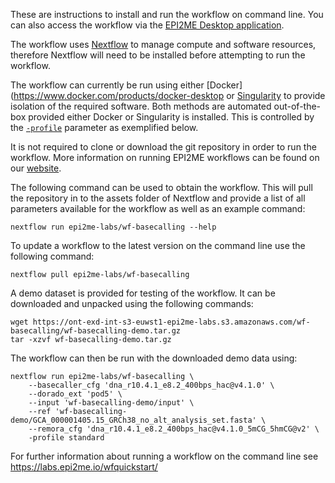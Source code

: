 
These are instructions to install and run the workflow on command line.
You can also access the workflow via the
[EPI2ME Desktop application](https://labs.epi2me.io/downloads/).

The workflow uses [Nextflow](https://www.nextflow.io/) to manage
compute and software resources,
therefore Nextflow will need to be
installed before attempting to run the workflow.

The workflow can currently be run using either
[Docker](https://www.docker.com/products/docker-desktop
or [Singularity](https://docs.sylabs.io/guides/3.0/user-guide/index.html)
to provide isolation of the required software.
Both methods are automated out-of-the-box provided
either Docker or Singularity is installed.
This is controlled by the
[`-profile`](https://www.nextflow.io/docs/latest/config.html#config-profiles)
parameter as exemplified below.

It is not required to clone or download the git repository
in order to run the workflow.
More information on running EPI2ME workflows can
be found on our [website](https://labs.epi2me.io/wfindex).

The following command can be used to obtain the workflow.
This will pull the repository in to the assets folder of
Nextflow and provide a list of all parameters
available for the workflow as well as an example command:

```
nextflow run epi2me-labs/wf-basecalling --help
```
To update a workflow to the latest version on the command line use
the following command:
```
nextflow pull epi2me-labs/wf-basecalling
```
A demo dataset is provided for testing of the workflow.
It can be downloaded and unpacked using the following commands:
```
wget https://ont-exd-int-s3-euwst1-epi2me-labs.s3.amazonaws.com/wf-basecalling/wf-basecalling-demo.tar.gz
tar -xzvf wf-basecalling-demo.tar.gz
```
The workflow can then be run with the downloaded demo data using:
```
nextflow run epi2me-labs/wf-basecalling \
	--basecaller_cfg 'dna_r10.4.1_e8.2_400bps_hac@v4.1.0' \
	--dorado_ext 'pod5' \
	--input 'wf-basecalling-demo/input' \
	--ref 'wf-basecalling-demo/GCA_000001405.15_GRCh38_no_alt_analysis_set.fasta' \
	--remora_cfg 'dna_r10.4.1_e8.2_400bps_hac@v4.1.0_5mCG_5hmCG@v2' \
	-profile standard
```
For further information about running a workflow on
the command line see https://labs.epi2me.io/wfquickstart/
